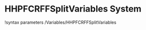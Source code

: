 <!-- MOOSE Documentation Stub: Remove this when content is added. -->

# HHPFCRFFSplitVariables System
!syntax parameters /Variables/HHPFCRFFSplitVariables

